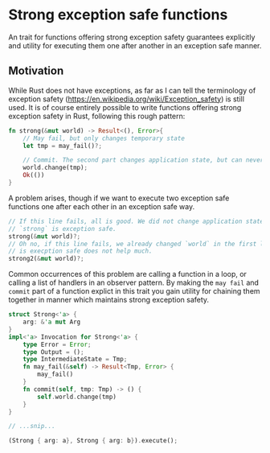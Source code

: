 # Strong exception safe functions

An trait for functions offering strong exception safety guarantees explicitly and utility for executing them one after another in an exception safe manner.

## Motivation

While Rust does not have exceptions, as far as I can tell the terminology of exception safety (https://en.wikipedia.org/wiki/Exception_safety) is still used. It is of course entirely possible to write functions offering strong exception safety in Rust, following this rough pattern:

```rust
fn strong(&mut world) -> Result<(), Error>{
    // May fail, but only changes temporary state
    let tmp = may_fail()?;

    // Commit. The second part changes application state, but can never fail
    world.change(tmp);
    Ok(())
}
```

A problem arises, though if we want to execute two exception safe functions one after each other in an exception safe way.

```rust
// If this line fails, all is good. We did not change application state in case of an error, because
// `strong` is exception safe.
strong(&mut world)?;
// Oh no, if this line fails, we already changed `world` in the first line. The fact that `strong2`
// is execption safe does not help much.
strong2(&mut world)?;
```

Common occurrences of this problem are calling a function in a loop, or calling a list of handlers in an observer pattern. By making the `may fail` and `commit` part of a function explict in this trait you gain utility for chaining them together in manner which maintains strong exception safety.

```rust
struct Strong<'a> {
    arg: &'a mut Arg
}
impl<'a> Invocation for Strong<'a> {
    type Error = Error;
    type Output = ();
    type IntermediateState = Tmp;
    fn may_fail(&self) -> Result<Tmp, Error> {
        may_fail()
    }
    fn commit(self, tmp: Tmp) -> () {
        self.world.change(tmp)
    }
}

// ...snip...

(Strong { arg: a}, Strong { arg: b}).execute();
```